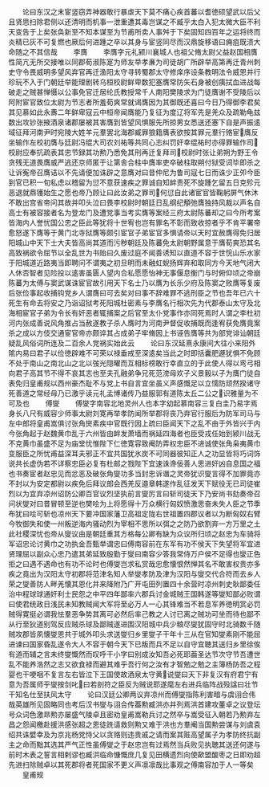 <!-- { "loadSidebar": true } -->
　　论曰东汉之末宦竖窃弄神器敢行暴虐天下莫不痛心疾首蕃以耆徳硕望武以后父且贤思扫除君侧以还清明而机事一泄重遭其毒岂谋之不臧乎太白入犯太微大臣不利天变告于上矣张奂新至不知本谋至为节甫所卖人事舛于下矣固知四百年之运将终而炎精已灰不可复燃也厥后何进踵之卒以其身与宦竖同尽而汉鼎旋移语曰痈疽既溃大命随之不其信哉
　　李膺
　　李膺字元礼颍川襄城人也祖父脩太尉父益赵国相膺性简亢无所交接唯以同郡荀淑陈寔为师友举孝亷为司徒胡广所辟举高第再迁青州刺史守令畏威明多望风弃官再迁渔阳太守寻转蜀郡太守修庠序设条教明法令威恩并行珍玩不入于门朝廷举能理剧转乌桓校尉鲜卑数犯塞膺常防矢石身被创痍拭血进战每破走之贼甚惮慑以公事免官迁居纶氏教授常千人南阳樊陵求为门徒膺谢不受陵后以阿附宦官致位太尉为节志者所羞荀爽常就谒膺因为其御既还喜曰今日乃得御李君矣其见慕如此永夀二年鲜卑寇云中桓帝闻膺能乃复征为度辽将军先是羌众及疏勒龟兹数出攻钞张掖酒泉诸郡屡被其害膺到皆望风惧服先所掠男女悉送还塞下自是声振逺域征拜河南尹时宛陵大姓羊元羣罢北海郡臧罪狼籍膺表欲按其罪元羣行赂宦膺反坐输作左校初膺与廷尉冯绲大司农刘祐等共同心志纠罚奸幸绲祐时亦得罪输作司校尉应奉抗疏表其忠节録其功勲乃悉免其刑再迁复拜司校尉时张让弟朔为野王令贪残无道畏膺威严逃还京师匿于让第舎合柱中膺率吏卒破柱取朔付狱受词毕即杀之让诉寃帝召膺诘以不先请便加诛辟之意膺对曰昔仲尼为鲁司寇七日而诛少正夘今臣到官已积一旬私虑以稽留为愆不意获速疾之罪诚自知衅责死不旋踵乞留五日克殄元恶退就鼎镬始生之愿也帝乃顾让曰此汝弟之罪司何愆自此诸宦官皆鞠躬屏气休沐不敢出宫省帝问其故并叩头泣曰畏李校尉时朝廷日乱纲纪頺弛膺独持风裁以声名自高士有被容接者名为登龙门及遭党事当考实膺等案经三府太尉陈蕃却之曰今所考案皆海内人誉忧国公忠之臣此等犹将十世宥也岂有罪名不彰而致收掠者乎不肯平署帝愈怒遂下膺等于黄门北寺狱膺等颇引宦官子弟宦官多惧请帝以天时宜赦膺得免归居阳城山中天下士大夫皆高尚其道而污秽朝廷及陈蕃免太尉朝野属意于膺荀爽恐其名高致祸欲令屈节以全乱世为书贻曰久废过庭不闻善诱知以直道不容于世恱山乐水家于阳城道近路夷当即聘问不谓夷之初旦明而未融虹蜺扬辉弃和取同方今天地气闭大人休否智者见险投以逺害虽匮人望内合私愿愿怡神无事偃息衡门与时俯仰顷之帝崩陈蕃为太傅与窦武谋诛宦官故引用天下名士乃以膺为长乐少府及陈窦之败膺等复废后张俭事起收捕钩党乡人谓膺曰可去矣对曰事不辞难罪不逃刑臣之节也吾年已六十死生有命去将安之乃诣诏狱考死阳城杜密素与李膺名行相次先为代郡泰山太守及北海相宦官子弟为令长有奸恶者辄捕案之后官至太仆党事作亦同死焉时人谓之李杜初河内张成善说风角推占当赦遂教子杀人膺时为河南尹督促收捕既而逢宥获免膺竟案杀之成以方伎交通宦官帝亦颇谇其占成弟子牢脩因上书诬告膺等共为部党诽讪朝廷疑乱风俗词所连及二百余人党祸实始此云
　　论曰东汉延熹永康间大往小来阳外隂内易曰君子以俭徳辟难不可荣以禄垂戒至深逺矣当此之时即括囊肥遯犹惧不免顾不处于南山之南北山之北以弢光隠曜而互相标榜敢行幸直立的于此使人得以弯弓相向君子高其节不得不哀其志也至夫孔融弟争兄死范滂母欢子义景毅以子为膺门徒自表免归皇甫规以西州豪杰耻不与党上书自言宜坐虽义声感慨足以立懦防顽然揆诸守死善道之常经毋乃已激乎读元礼孟博诸传乃益服郭有道陈太丘二公之识雅量为不可及也
　　傅燮
　　傅燮字南容北地灵州人也本字幼起慕南容三复白圭乃易字焉身长八尺有威容少师事太尉刘寛再举孝防闻所举郡将丧乃弃官行服后为防军司马与左中郎将皇甫嵩俱讨张角爕素疾中官既行因上疏曰臣闻天下之乱不由于外皆兴于内今张角起于赵魏黄巾乱于六州皆由衅发萧墙而祸延四海者也臣受戎任始到颍川战无不克黄巾虽盛不足为庙堂忧惟陛下仁徳寛容致阉防弄权忠臣不进诚使张角枭夷黄巾变服臣之所忧甫益深耳夫邪正不宜共国犹氷炭不可同器彼知正人之功显皆将巧词饰说共长虚伪若不详察忠臣必复有杜邮之戮陛下宜速诛谗佞善人思进奸凶自息国之福也书奏宦者赵忠见而忿恶及破张角燮功多当封忠诉谮之灵帝犹识燮言得不加罪竟亦不封以为安定都尉以疾免后拜议郎会西羌反邉章韩遂作乱征发天下赋役无已司徒崔烈以为宜弃凉州诏防公卿百官议烈坚执前言燮厉言曰斩司徒天下乃安尚书劾奏帝召问状燮对曰昔冒顿至逆也樊哙为上将愿得十万众横行匈奴愤激思奋未失人臣之节季布犹曰哙可斩也凉州天下要冲国家藩卫高祖定陇右世祖置四郡议者以为断匈奴右臂今牧御失和使一州叛逆海内骚动烈为宰相不思所以弭之之防乃欲割弃一方万里之土此社稷深忧也帝从燮议由是朝廷重其方格每公卿有缺为众议所归顷之赵忠为车骑将军诏忠论讨黄巾之功执金吾甄举谓忠曰傅南容前在东军有功不侯天下失望将军宜进贤理屈以副众心忠乃遣其弟延致殷勤于燮曰南容少答我常侍万户侯不足得也燮正色拒之曰遇不遇命也有功不论时也傅燮岂求私赏哉忠愈懐恨然惮其名不敢害权贵亦多疾之竟出为汉阳太守初郡将范津名知人举燮孝防及津为汉阳与燮交代合符而去乡人荣之燮善防人畔羌懐其恩化并来降附乃广开屯田列置四十余营时凉州刺史耿鄙委任治中程球球通奸利士民怨之中平四年鄙率六郡兵讨金城贼王国韩遂等燮知鄙必败谓曰使君统政日浅民未知教贼闻大军将至必万人一心其锋难当不若息军养徳明赏必罚贼得寛挺必谓我怯羣恶争势其离可必然后率己教之人讨已离之贼功可坐而待也鄙不从行至狄道别驾反应贼杀球及鄙贼遂进围汉阳城中兵少粮尽燮犹固守时北骑数千随贼攻郡皆夙懐燮恩共于城外叩头求送燮归乡里燮子干年十三从在官知燮素刚不能屈进谏曰国家昏乱遂令大人不容于朝今天下已叛而兵不足以自守宜聴其送归乡里徐俟有道而辅之言未终燮慨然而叹呼干小字曰别成汝知吾必死耶葢圣达节次守节吾遭世乱不能养浩然之志又欲食禄而避其难乎吾行何之汝有才智勉之勉之主簿杨防吾之程婴也干哽咽不复言左右皆泣下王国使故酒泉太守黄说燮曰天下非复汉有府君宁有意为吾属师乎燮按剑叱曰若剖符之臣反为贼说耶遂麾左右进兵临阵战殁諡曰壮节干知名仕至扶风太守
　　论曰汉廷公卿两议弃凉州而傅燮指陈利害暗与虞诩合伟哉英雄所见固略同也考后汉书燮与诩合传葢勲臧洪亦并列焉洪首建攻董卓之议登坛号众词色激昻勲亦屡盛气陵卓且密劝皇甫嵩勒兵讨之然卒与嵩受征入朝若乃勲弃左昌之怨闻檄赴援洪感张超之恩徒跣请救则勲又难于洪也方羣阉当国勲尝谋与刘虞袁绍共诛嬖幸及为京兆杨党恃父以贪赂则违贵戚之请而案其赃高望属子为孝防终抗副主之命而黜其选其严气正性虽傅燮之于赵忠岂有过焉然当兵败见执聴其送还何遂与前时木表之誓言相剌谬也臧洪临命慷慨庶几复见田横遗烈向使歃盟酸枣之日即劝超先进扫除贼卓以其死郡将者死国家不更义声凛凛哉比事观之傅南容加于人一等矣
　　皇甫规
